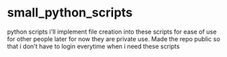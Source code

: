 # small_python_scripts
python scripts
i'll implement file creation into these scripts for ease of use for other people later for now they are private use. Made the repo public so that i don't have to login everytime when i need these scripts
